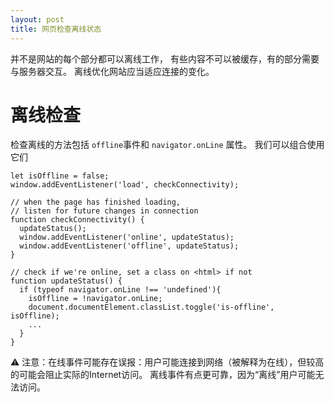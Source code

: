 ```yaml
---
layout: post
title: 网页检查离线状态
---
```


并不是网站的每个部分都可以离线工作，
有些内容不可以被缓存，有的部分需要与服务器交互。
离线优化网站应当适应连接的变化。

# 离线检查
检查离线的方法包括 `offline`事件和 `navigator.onLine` 属性。
我们可以组合使用它们

    let isOffline = false;
    window.addEventListener('load', checkConnectivity);
    
    // when the page has finished loading,
    // listen for future changes in connection
    function checkConnectivity() {
      updateStatus();
      window.addEventListener('online', updateStatus);
      window.addEventListener('offline', updateStatus);
    }
    
    // check if we're online, set a class on <html> if not
    function updateStatus() {
      if (typeof navigator.onLine !== 'undefined'){
        isOffline = !navigator.onLine;
        document.documentElement.classList.toggle('is-offline', isOffline);
        ...
      }
    }
    
 ⚠️  注意：在线事件可能存在误报：用户可能连接到网络（被解释为在线），但较高的可能会阻止实际的Internet访问。
  离线事件有点更可靠，因为“离线”用户可能无法访问。
 